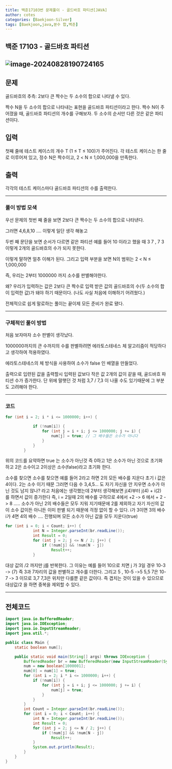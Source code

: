 ```yaml
---
title: 백준17103번 문제풀이 - 골드바흐 파티션[JAVA]
author: cotes   
categories: [Baekjoon-Silver]
tags: [Baekjoon,java,분수 합,백준]
---
```


## 백준 17103 - 골드바흐 파티션

## ![image-20240828190724165](/assets/beakjoon_img/17104matter.png)

## 문제

골드바흐의 추측: 2보다 큰 짝수는 두 소수의 합으로 나타낼 수 있다.

짝수 N을 두 소수의 합으로 나타내는 표현을 골드바흐 파티션이라고 한다. 짝수 N이 주어졌을 때, 골드바흐 파티션의 개수를 구해보자. 두 소수의 순서만 다른 것은 같은 파티션이다.

## 입력

첫째 줄에 테스트 케이스의 개수 T (1 ≤ T ≤ 100)가 주어진다. 각 테스트 케이스는 한 줄로 이루어져 있고, 정수 N은 짝수이고, 2 < N ≤ 1,000,000을 만족한다.

## 출력

각각의 테스트 케이스마다 골드바흐 파티션의 수를 출력한다.

------

### 풀이 방법 모색

우선 문제의 첫번 째 줄을 보면 2보다 큰 짝수는 두 소수의 합으로 나타낸다.

그러면  4,6,8,10 .... 이렇게 일단 생각 해놓고

두번 째 문단을 보면 순서가 다르면 같은 파티션 예를 들어 10 이라고 했을 때 3 7 , 7 3 이렇게 2개의 골드바흐의 수가 되지 못한다.

이렇게 말하면 얼추 이해가 된다. 그리고 입력 부분을 보면 N의 범위는 2 < N ≤ 1,000,000 

즉, 우리는 2부터 1000000 까지 소수를 판별해야한다.

왜? 우리가 입력하는 값은 2보다 큰 짝수로 입력 받은 값의 골드바흐의 수(두 소수의 합이 입력한 값)가 돼야 하기 때문이다. (나도 사실 처음에 이해하기 어려웠다.)

전체적으로 쉽게 말로하는 풀이는 끝이제 모든 준비가 완료 됐다. 

------

### 구체적인 풀이 방법

처음 보자마자 소수 판별이 생각났다. 

1000000까지의 큰 수까지의 수를 판별하려면 에라토스테네스 체 알고리즘이 적당하다고 생각하여 적용하였다. 

에라토스테네스의 체 방식을 사용하여 소수가 false 인 배열을 만들었다.

출력으로 입련된 값을 출력할시 입력된 값보다 작은 값 2개의 값이 같을 때, 골드바흐 파티션 수가 증가한다. 단 위에 말햇던 것 처럼  3,7 / 7,3 이 나올 수도 있기때문에 그 부분도 고려해야 한다.

------------

### 코드 

```java
for (int i = 2; i * i <= 1000000; i++) {

            if (!num[i]) { 
                for (int j = i + i; j <= 1000000; j += i) {
                    num[j] = true; // 그 배수들은 소수가 아니다
                }
            }
        }
```

 위의 코드를  요약하면 true 는 소수가 아닌것 즉 0하고 1은 소수가 아닌 것으로 초기화 하고 2은 소수이고 2이상은 소수(false)라고 초기화 한다.

 소수를 찾으면
소수를 찾으면 예를 들어 2라고 하면 2의 모든 배수를 지운다
 초기 i 값은 4이다. 2는 소수 이기 때문 그러면 다음 수 3,4,5... 도 자기 자신을 안 지우면 소수가 아닌 것도 남지 않나? 라고 처음에는 생각했는데
  2부터 생각해보면 j(4)부터  j(4) + i(2) 를 하면서 값이 증가한다 즉, i = 2일때 2의 배수를 구하므로 4에서 +2 -> 6 에서 + 2 -> 8 ..... 소수가 아닌 2의 배수들은 모두 지워 지기때문에
2를 제외하고 자기 자신의 값이 소수 값이든 아니든 이미 판별 되기 때문에 걱정 없이 할 수 있다.
 i가 3이면 3의 배수 i가 4면 4의 배수 .... 진행되며 모든 소수가 아닌 값을 모두 지운다(true)





```java
for (int i = 0; i < Count; i++) {
            int N = Integer.parseInt(br.readLine());
            int Result = 0;
            for (int j = 2; j <= N / 2; j++) {
                if (!num[j] && !num[N - j])
                    Result++;
            }
```

 대상 값의 /2 까지만 j를 반복한다.
 그 이유는 예를 들어 10으로 치면 j 가 3일 경우 10-3 -> (7)  즉 3과 7자리의 값을 판별하고 개수를 더한다.
 그리고 5 , 10-5 ->5   5,5
7은 10-7 -> 3 이므로 3,7 7,3은 위치만 다를뿐 같은 값이다.
즉 겹치는 것이 있을 수 있으므로 대상값/2 을 하면 중복을 제외할 수 있다.

------------

## 전체코드

```java
import java.io.BufferedReader;
import java.io.IOException;
import java.io.InputStreamReader;
import java.util.*;

public class Main {
    static boolean num[];

    public static void main(String[] args) throws IOException {
        BufferedReader br = new BufferedReader(new InputStreamReader(System.in));
        num = new boolean[1000001];
        num[0] = num[1] = true;
        for (int i = 2; i * i <= 1000000; i++) {
            if (!num[i]) {
                for (int j = i + i; j <= 1000000; j += i) {
                    num[j] = true;
                }
            }
        }
        int Count = Integer.parseInt(br.readLine());
        for (int i = 0; i < Count; i++) {
            int N = Integer.parseInt(br.readLine());
            int Result = 0;
            for (int j = 2; j <= N / 2; j++) {
                if (!num[j] && !num[N - j])
                    Result++;
            }
            System.out.println(Result);
        }
    }
}
```

